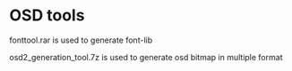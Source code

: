 # OSD tools

fonttool.rar is used to generate font-lib

osd2_generation_tool.7z is used to generate osd bitmap in multiple format
